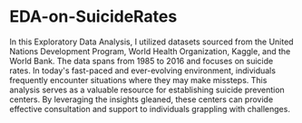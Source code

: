 # EDA-on-SuicideRates
In this Exploratory Data Analysis, I utilized datasets sourced from the United Nations Development Program, World Health Organization, Kaggle, and the World Bank.
The data spans from 1985 to 2016 and focuses on suicide rates. In today's fast-paced and ever-evolving environment, individuals frequently encounter situations where
they may make missteps. This analysis serves as a valuable resource for establishing suicide prevention centers. By leveraging the insights gleaned, these centers can
provide effective consultation and support to individuals grappling with challenges.
